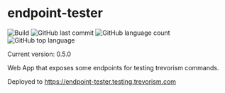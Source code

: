 # endpoint-tester 

![Build](https://github.com/trevorism/endpoint-tester/actions/workflows/deploy.yml/badge.svg)
![GitHub last commit](https://img.shields.io/github/last-commit/trevorism/endpoint-tester)
![GitHub language count](https://img.shields.io/github/languages/count/trevorism/endpoint-tester)
![GitHub top language](https://img.shields.io/github/languages/top/trevorism/endpoint-tester)

Current version: 0.5.0

Web App that exposes some endpoints for testing trevorism commands.

Deployed to https://endpoint-tester.testing.trevorism.com